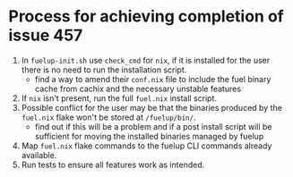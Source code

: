 # Process for achieving completion of issue 457

1. In `fuelup-init.sh` use `check_cmd` for `nix`, if it is installed for the user there is no need to run the installation script.
   - find a way to amend their `conf.nix` file to include the fuel binary cache from cachix and the necessary unstable features
2. If `nix` isn't present, run the full `fuel.nix` install script.
3. Possible conflict for the user may be that the binaries produced by the `fuel.nix` flake won't be stored at `/fuelup/bin/`.
   - find out if this will be a problem and if a post install script will be sufficient for moving the installed binaries managed by fuelup
4. Map `fuel.nix` flake commands to the fuelup CLI commands already available.
5. Run tests to ensure all features work as intended.
